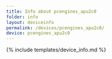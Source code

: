 ```yaml
---
title: Info about pcengines_apu2c0
folder: info
layout: deviceinfo
permalink: /devices/pcengines_apu2c0/
device: pcengines_apu2c0
---
```

{% include templates/device_info.md %}
